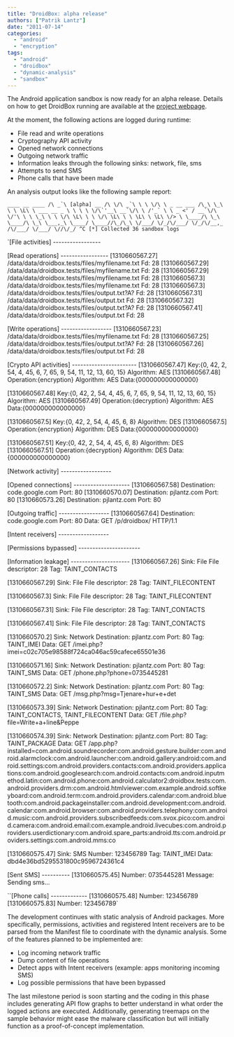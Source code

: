 ```yaml
---
title: "DroidBox: alpha release"
authors: ["Patrik Lantz"]
date: "2011-07-14"
categories: 
  - "android"
  - "encryption"
tags: 
  - "android"
  - "droidbox"
  - "dynamic-analysis"
  - "sandbox"
---
```


The Android application sandbox is now ready for an alpha release. Details on how to get DroidBox running are available at the [project webpage](http://code.google.com/p/droidbox).

At the moment, the following actions are logged during runtime:

- File read and write operations
- Cryptography API activity
- Opened network connections
- Outgoing network traffic
- Information leaks through the following sinks: network, file, sms
- Attempts to send SMS
- Phone calls that have been made

An analysis output looks like the following sample report:

``____ __ ____ /\ _`\ [alpha] __ /\ \/\ _`\ \ \ \/\ \ _ __ ___ /\_\ \_\ \ \ \L\ \ ___ __ _ \ \ \ \ \/\`'__\ __`\/\ \ /'_` \ \ _ <' / __`\/\ \/'\ \ \ \_\ \ \ \/\ \L\ \ \ \/\ \L\ \ \ \L\ \ \L\ \/> \ \____/\ \_\ \____/\ \_\ \___,_\ \____/ \____//\_/\_\ \/___/ \/_/\/___/ \/_/\/__,_ /\/___/ \/___/ \//\/_/ ^C [*] Collected 36 sandbox logs``

`[File activities] -----------------

[Read operations] ----------------- [1310660567.27] /data/data/droidbox.tests/files/myfilename.txt Fd: 28 [1310660567.29] /data/data/droidbox.tests/files/myfilename.txt Fd: 28 [1310660567.29] /data/data/droidbox.tests/files/myfilename.txt Fd: 28 [1310660567.3] /data/data/droidbox.tests/files/myfilename.txt Fd: 28 [1310660567.3] /data/data/droidbox.tests/files/output.txt?A? Fd: 28 [1310660567.31] /data/data/droidbox.tests/files/output.txt Fd: 28 [1310660567.32] /data/data/droidbox.tests/files/output.txt?A? Fd: 28 [1310660567.41] /data/data/droidbox.tests/files/output.txt Fd: 28

[Write operations] ------------------ [1310660567.23] /data/data/droidbox.tests/files/myfilename.txt Fd: 28 [1310660567.25] /data/data/droidbox.tests/files/output.txt?A? Fd: 28 [1310660567.26] /data/data/droidbox.tests/files/output.txt Fd: 28

[Crypto API activities] ----------------------- [1310660567.47] Key:{0, 42, 2, 54, 4, 45, 6, 7, 65, 9, 54, 11, 12, 13, 60, 15} Algorithm: AES [1310660567.48] Operation:{encryption} Algorithm: AES Data:{000000000000000}

[1310660567.48] Key:{0, 42, 2, 54, 4, 45, 6, 7, 65, 9, 54, 11, 12, 13, 60, 15} Algorithm: AES [1310660567.49] Operation:{decryption} Algorithm: AES Data:{000000000000000}

[1310660567.5] Key:{0, 42, 2, 54, 4, 45, 6, 8} Algorithm: DES [1310660567.5] Operation:{encryption} Algorithm: DES Data:{000000000000000}

[1310660567.51] Key:{0, 42, 2, 54, 4, 45, 6, 8} Algorithm: DES [1310660567.51] Operation:{decryption} Algorithm: DES Data:{000000000000000}

[Network activity] ------------------

[Opened connections] -------------------- [1310660567.58] Destination: code.google.com Port: 80 [1310660570.07] Destination: pjlantz.com Port: 80 [1310660573.26] Destination: pjlantz.com Port: 80

[Outgoing traffic] ------------------ [1310660567.64] Destination: code.google.com Port: 80 Data: GET /p/droidbox/ HTTP/1.1

[Intent receivers] ------------------

[Permissions bypassed] ----------------------

[Information leakage] --------------------- [1310660567.26] Sink: File File descriptor: 28 Tag: TAINT_CONTACTS

[1310660567.29] Sink: File File descriptor: 28 Tag: TAINT_FILECONTENT

[1310660567.3] Sink: File File descriptor: 28 Tag: TAINT_FILECONTENT

[1310660567.31] Sink: File File descriptor: 28 Tag: TAINT_CONTACTS

[1310660567.41] Sink: File File descriptor: 28 Tag: TAINT_CONTACTS

[1310660570.2] Sink: Network Destination: pjlantz.com Port: 80 Tag: TAINT_IMEI Data: GET /imei.php?imei=c02c705e98588f724ca046ac59cafece65501e36

[1310660571.16] Sink: Network Destination: pjlantz.com Port: 80 Tag: TAINT_SMS Data: GET /phone.php?phone=0735445281

[1310660572.2] Sink: Network Destination: pjlantz.com Port: 80 Tag: TAINT_SMS Data: GET /msg.php?msg=Tjenare+hur+e+det

[1310660573.39] Sink: Network Destination: pjlantz.com Port: 80 Tag: TAINT_CONTACTS, TAINT_FILECONTENT Data: GET /file.php?file=Write+a+line&Peppe

[1310660574.39] Sink: Network Destination: pjlantz.com Port: 80 Tag: TAINT_PACKAGE Data: GET /app.php?installed=com.android.soundrecorder:com.android.gesture.builder:com.android.alarmclock:com.android.launcher:com.android.gallery:android:com.android.settings:com.android.providers.contacts:com.android.providers.applications:com.android.googlesearch:com.android.contacts:com.android.inputmethod.latin:com.android.phone:com.android.calculator2:droidbox.tests:com.android.providers.drm:com.android.htmlviewer:com.example.android.softkeyboard:com.android.term:com.android.providers.calendar:com.android.bluetooth:com.android.packageinstaller:com.android.development:com.android.calendar:com.android.browser:com.android.providers.telephony:com.android.music:com.android.providers.subscribedfeeds:com.svox.pico:com.android.camera:com.android.email:com.example.android.livecubes:com.android.providers.userdictionary:com.android.spare_parts:android.tts:com.android.providers.settings:com.android.mms:co

[1310660575.47] Sink: SMS Number: 123456789 Tag: TAINT_IMEI Data: dbd4e36bd5295531800c9596724361c4

[Sent SMS] ---------- [1310660575.45] Number: 0735445281 Message: Sending sms...

``[Phone calls] ------------- [1310660575.48] Number: 123456789 [1310660575.83] Number: 123456789`

The development continues with static analysis of Android packages. More specifically, permissions, activities and registered Intent receivers are to be parsed from the Manifest file to coordinate with the dynamic analysis. Some of the features planned to be implemented are:

- Log incoming network traffic
- Dump content of file operations
- Detect apps with Intent receivers (example: apps monitoring incoming SMS)
- Log possible permissions that have been bypassed

The last milestone period is soon starting and the coding in this phase includes generating API flow graphs to better understand in what order the logged actions are executed. Additionally, generating treemaps on the sample behavior might ease the malware classification but will initially function as a proof-of-concept implementation.
